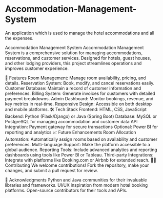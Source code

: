 # Accommodation-Management-System
An application which is used to manage the hotel accommodations and all the expenses.

Accommodation Management System
Accommodation Management System is a comprehensive solution for managing accommodations, reservations, and customer services. Designed for hotels, guest houses, and other lodging providers, this project streamlines operations and improves customer experience.

🚀 Features
Room Management: Manage room availability, pricing, and details.
Reservation System: Book, modify, and cancel reservations easily.
Customer Database: Maintain a record of customer information and preferences.
Billing System: Generate invoices for customers with detailed payment breakdowns.
Admin Dashboard: Monitor bookings, revenue, and key metrics in real-time.
Responsive Design: Accessible on both desktop and mobile platforms.
🛠️ Tech Stack
Frontend: HTML, CSS, JavaScript
Backend: Python (Flask/Django) or Java (Spring Boot)
Database: MySQL or PostgreSQL for managing accommodation and customer data
API Integration: Payment gateway for secure transactions
Optional: Power BI for reporting and analytics
📈 Future Enhancements
Room Allocation Automation: Automatically assign rooms based on availability and customer preferences.
Multi-language Support: Make the platform accessible to a global audience.
Reporting Tools: Include advanced analytics and reporting dashboards using tools like Power BI or Tableau.
Third-party Integrations: Integrate with platforms like Booking.com or Airbnb for extended reach.
🧑‍💻 Contributing
We welcome contributions! Fork the repository, make your changes, and submit a pull request for review.

🙌 Acknowledgments
Python and Java communities for their invaluable libraries and frameworks.
UI/UX inspiration from modern hotel booking platforms.
Open-source contributors for their tools and APIs.
